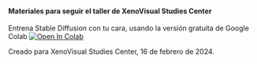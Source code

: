 #### Materiales para seguir el taller de XenoVisual Studies Center

Entrena Stable Diffusion con tu cara, usando la versión gratuita de Google Colab
[![Open In Colab](https://colab.research.google.com/assets/colab-badge.svg)](https://colab.research.google.com/github/juanalonso/xenobooth/blob/main/DreamBooth_Stable_Diffusion.ipynb)  

Creado para XenoVisual Studies Center, 16 de febrero de 2024.

